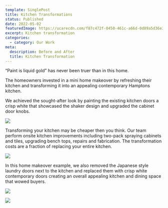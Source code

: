 ```yaml
---
template: SinglePost
title: Kitchen Transformations
status: Published
date: 2022-05-02
featuredImage: https://ucarecdn.com/f87c472f-0450-461c-a66d-0d89a5d36e3d/-/crop/892x562/0,201/-/preview/
excerpt: Kitchen transformation
categories:
  - category: Our Work
meta:
  description: Before and After
  title: Kitchen Transformation
---
```

 “Paint is liquid gold” has never been truer than in this home.

The homeowners invested in a mini home makeover by refreshing their kitchen and transforming it into an appealing contemporary Hamptons kitchen.

We achieved the sought-after look by painting the existing kitchen doors a crisp white that showcased the shaker design and upgraded the cabinet door knobs.

![](https://ucarecdn.com/258cea48-780a-4d32-bde1-80fae938ff5f/)

Transforming your kitchen may be cheaper then you think. Our team perform onsite kitchen improvements including two-pack spraying cabinets and tiles, upgrading bench tops, repairs and fabrication. The transformation costs are a fraction of replacing your entire kitchen. 

![](https://ucarecdn.com/a16e1f9f-053f-41fc-8cf6-2b5e9b40567c/)

In this home makeover example, we also removed the Japanese style laundry doors next to the kitchen and replaced them with crisp white contemporary doors creating an overall appealing kitchen and dining space that wowed buyers. 

![](https://ucarecdn.com/7fe0aadf-ecab-4047-af79-0589f5992fea/)

![](https://ucarecdn.com/d055b256-6898-47b3-bc13-27f6f1e47689/)